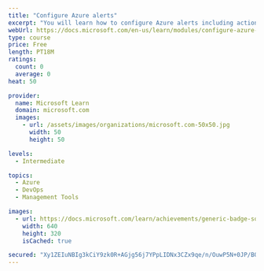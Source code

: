 ```yaml
---
title: "Configure Azure alerts"
excerpt: "You will learn how to configure Azure alerts including action groups."
webUrl: https://docs.microsoft.com/en-us/learn/modules/configure-azure-alerts/
type: course
price: Free
length: PT18M
ratings:
  count: 0
  average: 0
heat: 50

provider:
  name: Microsoft Learn
  domain: microsoft.com
  images:
    - url: /assets/images/organizations/microsoft.com-50x50.jpg
      width: 50
      height: 50

levels:
  - Intermediate

topics:
  - Azure
  - DevOps
  - Management Tools

images:
  - url: https://docs.microsoft.com/learn/achievements/generic-badge-social.png
    width: 640
    height: 320
    isCached: true

secured: "Xy1ZEIuNBIg3kCiY9zk0R+AGjg56j7YPpLIDNx3CZx9qe/n/OuwP5N+0JP/BQ6+WISqNLBmEOINjEj72D+Jb8xtOiooAGU5el671vFTwYj7yEMCjM0VvH8kwCkcyDI7EzG1fAsoon7hEj8baCbM5b/8rlAn+/Qzsuqsy3+cD2rloX6aPskcDqqOgeHFct6ZIAjtGaPFe4mJEhXzPdLAYc17Ckn6KRZ5Z6iTD1y31djpopTs0sXVhcYo5HH2/WqNd9D0EIkDDtCygNMInb6dl2eHlbIPiTQSdwrhRxybrutaBxY9OQ4xqBU9BEK6uUrSIkgB3X7ZTD6HhvQdYsAdIZ/W30yD8F+zlVTVIdzK7N5x5HuF/ot8DWd8Aphie7VW/0sLwprGyv0wD7m6gmiFmVQ==;Vai7Nyj6R98LMOtmhqOobg=="
---
```


